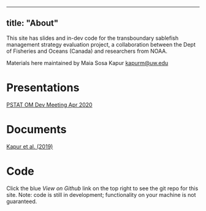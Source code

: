   
---
title: "About"
---
This site has slides and in-dev code for the transboundary sablefish management strategy evaluation project, a collaboration between the Dept of Fisheries and Oceans (Canada) and researchers from NOAA.

Materials here maintained by Maia Sosa Kapur kapurm@uw.edu


# Presentations

[PSTAT OM Dev Meeting Apr 2020](Kapur_OM_PSTAT-Apr2020.html)

# Documents
[Kapur et al. (2019)]("https://drive.google.com/open?id=1wHTYN1SiO5DMdUDDIKLY70evRyN7AR_B")

# Code
Click the blue *View on Github* link on the top right to see the git repo for this site. Note: code is still in development; functionality on your machine is not guaranteed.
